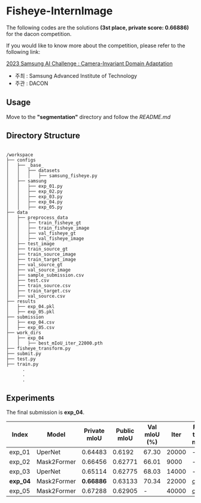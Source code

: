 # Fisheye-InternImage

The following codes are the solutions **(3st place, private score: 0.66886)** for the dacon competition.

If you would like to know more about the competition, please refer to the following link:

[2023 Samsung AI Challenge : Camera-Invariant Domain Adaptation](https://dacon.io/competitions/official/236132/overview/description)

* 주최 : Samsung Advanced Institute of Technology
* 주관 : DACON

## Usage
Move to the **"segmentation"** directory and follow the *README.md*

## Directory Structure
<pre><code>
/workspace
├── configs
│   ├── _base_
│   │   ├── datasets
│   │   │   ├── samsung_fisheye.py
│   ├── samsung
│   │   ├── exp_01.py
│   │   ├── exp_02.py
│   │   ├── exp_03.py
│   │   ├── exp_04.py
│   │   ├── exp_05.py
├── data
│   ├── preprocess_data
│   │   ├── train_fisheye_gt
│   │   ├── train_fisheye_image
│   │   ├── val_fisheye_gt
│   │   ├── val_fisheye_image
│   ├── test_image
│   ├── train_source_gt
│   ├── train_source_image
│   ├── train_target_image
│   ├── val_source_gt
│   ├── val_source_image
│   ├── sample_submission.csv
│   ├── test.csv
│   ├── train_source.csv
│   ├── train_target.csv
│   ├── val_source.csv
├── results
│   ├── exp_04.pkl
│   ├── exp_05.pkl
├── submission
│   ├── exp_04.csv
│   ├── exp_05.csv
├── work_dirs
│   ├── exp_04
│   │   ├── best_mIoU_iter_22000.pth
├── fisheye_transform.py
├── submit.py
├── test.py
├── train.py
      .
      .
      .
</code></pre>

## Experiments

The final submission is **exp_04**.

| Index      | Model       | Private mIoU | Public mIoU | Val mIoU (%) | Iter  | Fine-tuned model | Pre-trained model |
|------------|-------------|--------------|-------------|--------------|-------|------------------|-------------------|
| exp_01     | UperNet     | 0.64483      | 0.6192      | 67.30        | 20000 | -                | [ckpt](https://huggingface.co/OpenGVLab/InternImage/resolve/main/internimage_h_jointto22k_384.pth) |
| exp_02     | Mask2Former | 0.66456      | 0.62771     | 66.01        | 9000  | -                | [ckpt](https://huggingface.co/OpenGVLab/InternImage/resolve/main/mask2former_internimage_h_896_80k_cocostuff164k.pth) |
| exp_03     | UperNet     | 0.65114      | 0.62775     | 68.03        | 14000 | -                | [ckpt](https://huggingface.co/OpenGVLab/InternImage/resolve/main/internimage_h_jointto22k_384.pth) |
| **exp_04** | Mask2Former | **0.66886**  | 0.63133     | 70.34        | 22000 | [ckpt]()         | [ckpt](https://huggingface.co/OpenGVLab/InternImage/resolve/main/mask2former_internimage_h_896_80k_cocostuff164k.pth) |
| exp_05     | Mask2Former | 0.67288      | 0.62905     | -            | 40000 | [ckpt]()         | [ckpt](https://huggingface.co/OpenGVLab/InternImage/resolve/main/mask2former_internimage_h_896_80k_cocostuff164k.pth) |

